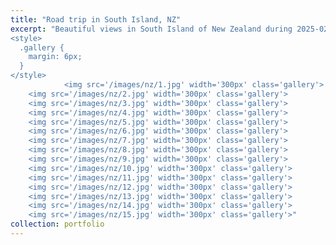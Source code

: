 ```yaml
---
title: "Road trip in South Island, NZ"
excerpt: "Beautiful views in South Island of New Zealand during 2025-02-15 to 2025-02-20.<br/>
<style>
  .gallery {
    margin: 6px;
  }
</style>
            <img src='/images/nz/1.jpg' width='300px' class='gallery'>
	<img src='/images/nz/2.jpg' width='300px' class='gallery'>
	<img src='/images/nz/3.jpg' width='300px' class='gallery'>
 	<img src='/images/nz/4.jpg' width='300px' class='gallery'>
	<img src='/images/nz/5.jpg' width='300px' class='gallery'>
	<img src='/images/nz/6.jpg' width='300px' class='gallery'>
 	<img src='/images/nz/7.jpg' width='300px' class='gallery'>
	<img src='/images/nz/8.jpg' width='300px' class='gallery'>
	<img src='/images/nz/9.jpg' width='300px' class='gallery'>
	<img src='/images/nz/10.jpg' width='300px' class='gallery'>
 	<img src='/images/nz/11.jpg' width='300px' class='gallery'>
 	<img src='/images/nz/12.jpg' width='300px' class='gallery'>
	<img src='/images/nz/13.jpg' width='300px' class='gallery'>
	<img src='/images/nz/14.jpg' width='300px' class='gallery'>
	<img src='/images/nz/15.jpg' width='300px' class='gallery'>"
collection: portfolio
---
```

